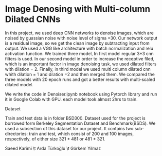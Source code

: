 # Image Denosing with Multi-column Dilated CNNs

In this project, we used deep CNN networks to denoise images, which are noised by guassian noise with noise level of sigma =30. Our network output is a residual image, so we get the clean image by subtracting input from output. We used a VGG like architecture with batch normalization and relu activation function. We trained three model, In first model regular 3*3 cnn filters is used. In our second model in order to increase the receptive filed, which is an important factor in image denoising task, we used dilated filters with dilation = 2. Finally, in third model we used multi column dilated cnn whith dilation = 1 and dilation =2 and then merged them. We compared the three models with 20 epoch runs and got a better results with multi-scaled dilated model.


We write the code in Denoiser.ipynb notebook using Pytorch library and run it in Google Colab with GPU. each model took almost 2hrs to train.

Dataset

Train and test data is in folder BSD300. Dataset used for the project is borrowed form Berkeley Segmentation Dataset and Benchmark(BSDS). We used a subsection of this dataset for our project. It contains two sub-directories: train and test, which consist of 200 and 100 images, respectively, of either size 321 * 481 or 481 * 321.

Saeed Karimi
\t Arda Türkoğlu
\t Görkem Yılmaz
